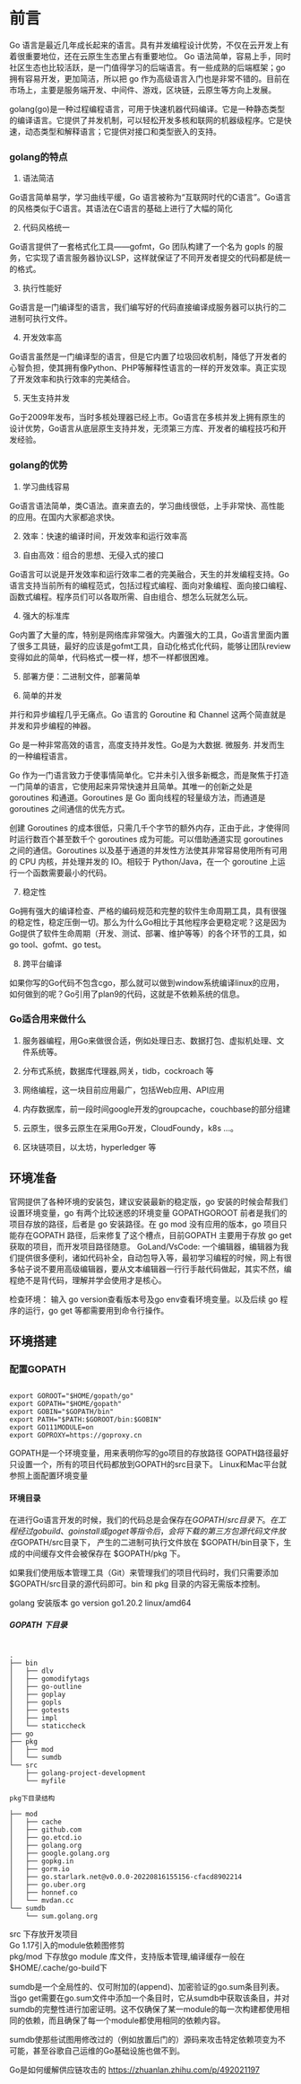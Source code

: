 # 前言



Go 语言是最近几年成长起来的语言。具有并发编程设计优势，不仅在云开发上有着很重要地位，还在云原生生态里占有重要地位。  Go 语法简单，容易上手，同时社区生态也比较活跃，是一门值得学习的后端语言。有一些成熟的后端框架；go 拥有容易开发，更加简洁，所以把 go 作为高级语言入门也是非常不错的。目前在市场上，主要是服务端开发、中间件、游戏，区块链，云原生等方向上发展。

golang(go)是一种过程编程语言，可用于快速机器代码编译。它是一种静态类型的编译语言。它提供了并发机制，可以轻松开发多核和联网的机器级程序。它是快速，动态类型和解释语言；它提供对接口和类型嵌入的支持。


### golang的特点

1. 语法简洁

Go语言简单易学，学习曲线平缓，Go 语言被称为“互联网时代的C语言”。Go语言的风格类似于C语言。其语法在C语言的基础上进行了大幅的简化

2. 代码风格统一

Go语言提供了一套格式化工具——gofmt，Go 团队构建了一个名为 gopls 的服务，它实现了语言服务器协议LSP，这样就保证了不同开发者提交的代码都是统一的格式。

3. 执行性能好

Go语言是一门编译型的语言，我们编写好的代码直接编译成服务器可以执行的二进制可执行文件。

4. 开发效率高

Go语言虽然是一门编译型的语言，但是它内置了垃圾回收机制，降低了开发者的心智负担，使其拥有像Python、PHP等解释性语言的一样的开发效率。真正实现了开发效率和执行效率的完美结合。

5. 天生支持并发  

Go于2009年发布，当时多核处理器已经上市。Go语言在多核并发上拥有原生的设计优势，Go语言从底层原生支持并发，无须第三方库、开发者的编程技巧和开发经验。

### golang的优势

1. 学习曲线容易

Go语言语法简单，类C语法。直来直去的，学习曲线很低，上手非常快、高性能的应用。在国内大家都追求快。
 
2. 效率：快速的编译时间，开发效率和运行效率高

3. 自由高效：组合的思想、无侵入式的接口

Go语言可以说是开发效率和运行效率二者的完美融合，天生的并发编程支持。Go语言支持当前所有的编程范式，包括过程式编程、面向对象编程、面向接口编程、函数式编程。程序员们可以各取所需、自由组合、想怎么玩就怎么玩。

4. 强大的标准库

Go内置了大量的库，特别是网络库非常强大。内置强大的工具，Go语言里面内置了很多工具链，最好的应该是gofmt工具，自动化格式化代码，能够让团队review变得如此的简单，代码格式一模一样，想不一样都很困难。

5. 部署方便：二进制文件，部署简单

6. 简单的并发

并行和异步编程几乎无痛点。Go 语言的 Goroutine 和 Channel 这两个简直就是并发和异步编程的神器。

Go 是一种非常高效的语言，高度支持并发性。Go是为大数据. 微服务. 并发而生的一种编程语言。

Go 作为一门语言致力于使事情简单化。它并未引入很多新概念，而是聚焦于打造一门简单的语言，它使用起来异常快速并且简单。其唯一的创新之处是 goroutines 和通道。Goroutines 是 Go 面向线程的轻量级方法，而通道是 goroutines 之间通信的优先方式。

创建 Goroutines 的成本很低，只需几千个字节的额外内存，正由于此，才使得同时运行数百个甚至数千个 goroutines 成为可能。可以借助通道实现 goroutines 之间的通信。Goroutines 以及基于通道的并发性方法使其非常容易使用所有可用的 CPU 内核，并处理并发的 IO。相较于 Python/Java，在一个 goroutine 上运行一个函数需要最小的代码。

7. 稳定性

Go拥有强大的编译检查、严格的编码规范和完整的软件生命周期工具，具有很强的稳定性，稳定压倒一切。那么为什么Go相比于其他程序会更稳定呢？这是因为Go提供了软件生命周期（开发、测试、部署、维护等等）的各个环节的工具，如go tool、gofmt、go test。

8. 跨平台编译

如果你写的Go代码不包含cgo，那么就可以做到window系统编译linux的应用，如何做到的呢？Go引用了plan9的代码，这就是不依赖系统的信息。


### Go适合用来做什么

1. 服务器编程，用Go来做很合适，例如处理日志、数据打包、虚拟机处理、文件系统等。

2. 分布式系统，数据库代理器,网关，tidb，cockroach 等

3. 网络编程，这一块目前应用最广，包括Web应用、API应用

4. 内存数据库，前一段时间google开发的groupcache，couchbase的部分组建

5. 云原生，很多云原生在采用Go开发，CloudFoundy，k8s ...。

6. 区块链项目，以太坊，hyperledger 等



## 环境准备

官网提供了各种环境的安装包，建议安装最新的稳定版，go 安装的时候会帮我们设置环境变量，go 有两个比较迷惑的环境变量 GOPATHGOROOT 前者是我们的项目存放的路径，后者是 go 安装路径。在 go mod 没有应用的版本，go 项目只能存在GOPATH 路径，后来修复了这个槽点，目前GOPATH 主要用于存放 go get 获取的项目，而开发项目路径随意。
GoLand/VsCode: 一个编辑器，编辑器为我们提供很多便利，诸如代码补全，自动包导入等，最初学习编程的时候，网上有很多帖子说不要用高级编辑器，要从文本编辑器一行行手敲代码做起，其实不然，编程绝不是背代码，理解并学会使用才是核心。


检查环境： 输入 go version查看版本号及go env查看环境变量。以及后续 go 程序的运行，go get 等都需要用到命令行操作。


##  环境搭建

###  配置GOPATH

```

export GOROOT="$HOME/gopath/go"
export GOPATH="$HOME/gopath"
export GOBIN="$GOPATH/bin"
export PATH="$PATH:$GOROOT/bin:$GOBIN"
export GO111MODULE=on
export GOPROXY=https://goproxy.cn

``` 

GOPATH是一个环境变量，用来表明你写的go项目的存放路径
GOPATH路径最好只设置一个，所有的项目代码都放到GOPATH的src目录下。
Linux和Mac平台就参照上面配置环境变量


#### 环境目录
在进行Go语言开发的时候，我们的代码总是会保存在$GOPATH/src目录下。在工程经过go build、go install或go get等指令后，会将下载的第三方包源代码文件放在$GOPATH/src目录下， 产生的二进制可执行文件放在 $GOPATH/bin目录下，生成的中间缓存文件会被保存在 $GOPATH/pkg 下。

如果我们使用版本管理工具（Git）来管理我们的项目代码时，我们只需要添加$GOPATH/src目录的源代码即可。bin 和 pkg 目录的内容无需版本控制。

golang 安装版本
go version go1.20.2 linux/amd64

##### GOPATH 下目录
```

.
├── bin
│   ├── dlv
│   ├── gomodifytags
│   ├── go-outline
│   ├── goplay
│   ├── gopls
│   ├── gotests
│   ├── impl
│   └── staticcheck
├── go
├── pkg
│   ├── mod
│   └── sumdb
└── src
    ├── golang-project-development
    └── myfile

pkg下目录结构

├── mod
│   ├── cache
│   ├── github.com
│   ├── go.etcd.io
│   ├── golang.org
│   ├── google.golang.org
│   ├── gopkg.in
│   ├── gorm.io
│   ├── go.starlark.net@v0.0.0-20220816155156-cfacd8902214
│   ├── go.uber.org
│   ├── honnef.co
│   └── mvdan.cc
└── sumdb
    └── sum.golang.org

```
src 下存放开发项目  
Go 1.17引入的module依赖图修剪  
pkg/mod 下存放go module 库文件，支持版本管理,编译缓存一般在 $HOME/.cache/go-build下

sumdb是一个全局性的、仅可附加的(append)、加密验证的go.sum条目列表。当go get需要在go.sum文件中添加一个条目时，它从sumdb中获取该条目，并对sumdb的完整性进行加密证明。这不仅确保了某一module的每一次构建都使用相同的依赖，而且确保了每一个module都使用相同的依赖内容。

sumdb使那些试图用修改过的（例如放置后门的）源码来攻击特定依赖项变为不可能，甚至谷歌自己运维的Go基础设施也做不到。

Go是如何缓解供应链攻击的
https://zhuanlan.zhihu.com/p/492021197